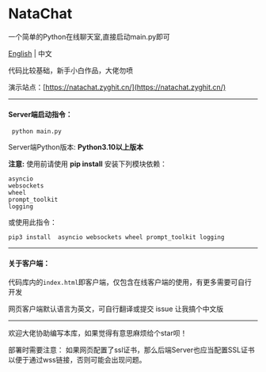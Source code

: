 # NataChat
一个简单的Python在线聊天室,直接启动main.py即可

 [English](https://github.com/ZGIT-Network/NataChat/blob/main/README_en.md) | 中文

代码比较基础，新手小白作品，大佬勿喷

演示站点：[https://natachat.zyghit.cn/](https://natachat.zyghit.cn/)

***
#### Server端启动指令：
`` python main.py``

Server端Python版本:  **Python3.10以上版本** 

**注意:** 使用前请使用 **pip install** 安装下列模块依赖：
````
asyncio
websockets
wheel
prompt_toolkit
logging
````
或使用此指令：

``pip3 install  asyncio websockets wheel prompt_toolkit logging``

****
#### 关于客户端：

代码库内的``index.html``即客户端，仅包含在线客户端的使用，有更多需要可自行开发

网页客户端默认语言为英文，可自行翻译或提交 issue 让我搞个中文版

***
欢迎大佬协助编写本库，如果觉得有意思麻烦给个star呗！

部署时需要注意：
如果网页配置了ssl证书，那么后端Server也应当配置SSL证书以便于通过wss链接，否则可能会出现问题。
